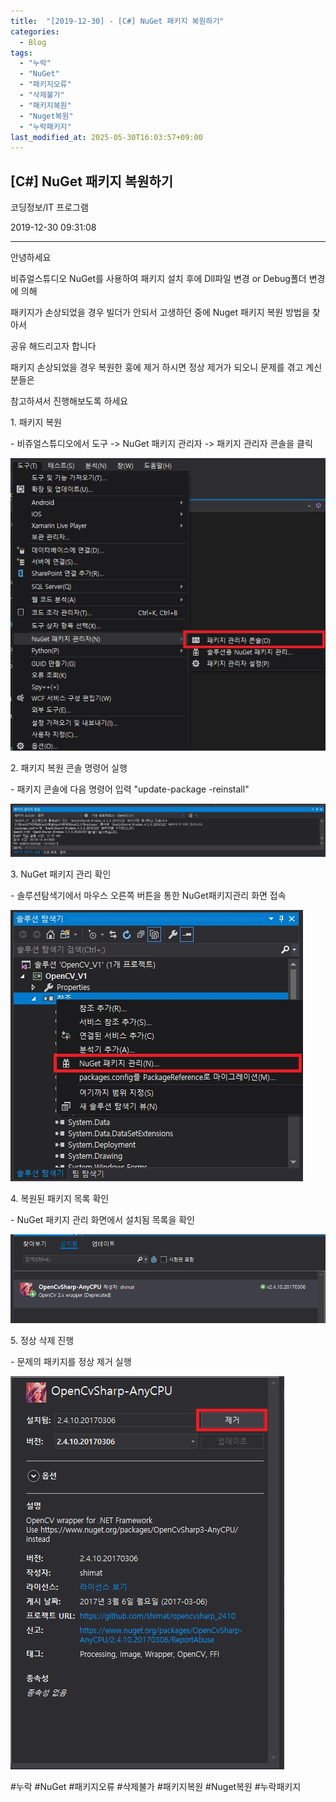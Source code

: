 ```yaml
---
title:  "[2019-12-30] - [C#] NuGet 패키지 복원하기"
categories:
  - Blog
tags:
  - "누락"
  - "NuGet"
  - "패키지오류"
  - "삭제불가"
  - "패키지복원"
  - "Nuget복원"
  - "누락패키지"
last_modified_at: 2025-05-30T16:03:57+09:00
---
```


## [C#] NuGet 패키지 복원하기

코딩정보/IT 프로그램

2019-12-30 09:31:08

* * *

안녕하세요

비쥬얼스튜디오 NuGet를 사용하여 패키지 설치 후에 Dll파일 변경 or Debug폴더 변경에 의해

패키지가 손상되었을 경우 빌더가 안되서 고생하던 중에 Nuget 패키지 복원 방법을 찾아서

공유 해드리고자 합니다

패키지 손상되었을 경우 복원한 훙에 제거 하시면 정상 제거가 되오니 문제를 겪고 계신 분들은

참고하셔서 진행해보도록 하세요

1\. 패키지 복원

\- 비쥬얼스튜디오에서 도구 -> NuGet 패키지 관리자 -> 패키지 관리자 콘솔을 클릭

![](/assets/images/c_nuget_패키지_복원하기/img.jpg)

2\. 패키지 복원 콘솔 명령어 실행

\- 패키지 콘솔에 다음 명령어 입력 "update-package -reinstall"

![](/assets/images/c_nuget_패키지_복원하기/img_1.jpg)

3\. NuGet 패키지 관리 확인

\- 솔루션탐색기에서 마우스 오른쪽 버튼을 통한 NuGet패키지관리 화면 접속

![](/assets/images/c_nuget_패키지_복원하기/img_2.jpg)

4\. 복원된 패키지 목록 확인

\- NuGet 패키지 관리 화면에서 설치됨 목록을 확인

![](/assets/images/c_nuget_패키지_복원하기/img_3.jpg)

5\. 정상 삭제 진행

\- 문제의 패키지를 정상 제거 실행

![](/assets/images/c_nuget_패키지_복원하기/img_4.jpg)

  

#누락 #NuGet #패키지오류 #삭제불가 #패키지복원 #Nuget복원 #누락패키지

